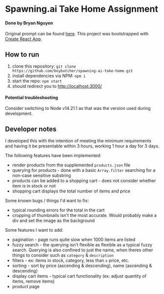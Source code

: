 # Spawning.ai Take Home Assignment
#### Done by Bryan Nguyen
Original prompt can be found [here](https://github.com/Spawning-Inc/take-home-frontend-challenge).
This project was bootstrapped with [Create React App](https://github.com/facebook/create-react-app).

## How to run
1. clone this repository: `git clone https://github.com/boybutcher/spawning-ai-take-home.git`
2. install dependencies via NPM: `npm i`
3. start the repo: `npm start`
4. should redirect you to [http://localhost:3000/](http://localhost:3000/)

#### Potential troubleshooting
Consider switching to Node v14.21.1 as that was the version used during development.

## Developer notes
I developed this with the intention of meeting the minimum requirements and having it be presentable within 3 hours, working 1 hour a day for 3 days.

The following features have been implemented:
* render products from the supplemented `products.json` file
* querying for products - done with a basic `Array.filter` searching for a non-case sensitive substring
* products can be added to a shopping cart - does not consider whether item is in stock or not
* shopping cart displays the total number of items and price

Some known bugs / things I'd want to fix: 
* typical rounding errors for the total in the cart
* cropping of thumbnails isn't the most accurate. Would probably make a div and set the image as the background

Some features I want to add:
* pagination - page runs quite slow when 1000 items are listed
* fuzzy search - the querying isn't flexible as flexible as a typical fuzzy search. Querying is also confined to just the name, when theres other things to consider such as `category` & `description`
* filters - ex: items in stock, category, less than `x` price, etc.
* sorting - sort by price (ascending & descending), name (ascending & descending)
* display cart items - typical cart functionality (ex: adjust quantity of items, remove items)
* product page

